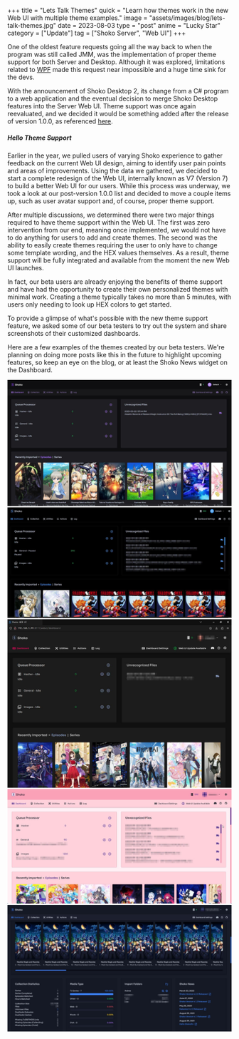 +++
title = "Lets Talk Themes"
quick = "Learn how themes work in the new Web UI with multiple theme examples." 
image = "assets/images/blog/lets-talk-themes.jpg"
date = 2023-08-03
type = "post"
anime = "Lucky Star"
category = ["Update"]
tag = ["Shoko Server", "Web UI"]
+++

One of the oldest feature requests going all the way back to when the program was still called JMM, was the 
implementation of proper theme support for both Server and Desktop. Although it was explored, limitations related to 
[WPF](https://en.wikipedia.org/wiki/Windows_Presentation_Foundation) made this request near impossible and a huge 
time sink for the devs.

With the announcement of Shoko Desktop 2, its change from a C# program to a web application and the eventual 
decision to merge Shoko Desktop features into the Server Web UI. Theme support was once again reevaluated, and we 
decided it would be something added after the release of version 1.0.0, as referenced [here](https://github.com/ShokoAnime/Shoko-WebUI/issues/112).

##### Hello Theme Support

Earlier in the year, we pulled users of varying Shoko experience to gather feedback on the current Web UI design, 
aiming to identify user pain points and areas of improvements. Using the data we gathered, we decided to start a 
complete redesign of the Web UI, internally known as V7 (Version 7) to build a better Web UI for our users. While 
this process was underway, we took a look at our post-version 1.0.0 list and decided to move a couple items up, such 
as user avatar support and, of course, proper theme support.

After multiple discussions, we determined there were two major things required to have theme support within the Web 
UI. The first was zero intervention from our end, meaning once implemented, we would not have to do anything for 
users to add and create themes. The second was the ability to easily create themes requiring the user to only have 
to change some template wording, and the HEX values themselves. As a result, theme support will be fully integrated 
and available from the moment the new Web UI launches.

In fact, our beta users are already enjoying the benefits of theme support and have had the opportunity to create their 
own personalized themes with minimal work. Creating a theme typically takes no more than 5 minutes, with users only 
needing to look up HEX colors to get started.

To provide a glimpse of what's possible with the new theme support feature, we asked some of our beta testers to try 
out the system and share screenshots of their customized dashboards.

Here are a few examples of the themes created by our beta testers. We're planning on doing more posts like this in 
the future to highlight upcoming features, so keep an eye on the blog, or at least the Shoko News widget on the 
Dashboard.

![Example Theme 1](/assets/images/blog/web-ui-theme-01.jpg)
![Example Theme 2](/assets/images/blog/web-ui-theme-02.jpg)
![Example Theme 3](/assets/images/blog/web-ui-theme-03.jpg)
![Example Theme 4](/assets/images/blog/web-ui-theme-04.jpg)
![Example Theme 5](/assets/images/blog/web-ui-theme-05.jpg)

